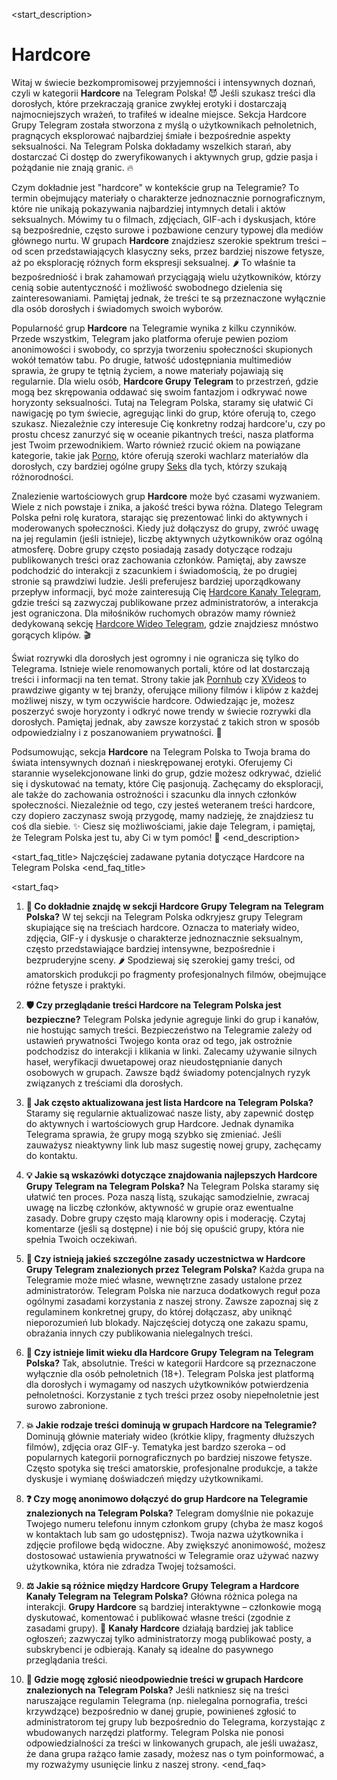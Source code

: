 <start_description>
# Hardcore

Witaj w świecie bezkompromisowej przyjemności i intensywnych doznań, czyli w kategorii **Hardcore** na Telegram Polska! 😈 Jeśli szukasz treści dla dorosłych, które przekraczają granice zwykłej erotyki i dostarczają najmocniejszych wrażeń, to trafiłeś w idealne miejsce. Sekcja Hardcore Grupy Telegram została stworzona z myślą o użytkownikach pełnoletnich, pragnących eksplorować najbardziej śmiałe i bezpośrednie aspekty seksualności. Na Telegram Polska dokładamy wszelkich starań, aby dostarczać Ci dostęp do zweryfikowanych i aktywnych grup, gdzie pasja i pożądanie nie znają granic. 🔥

Czym dokładnie jest "hardcore" w kontekście grup na Telegramie? To termin obejmujący materiały o charakterze jednoznacznie pornograficznym, które nie unikają pokazywania najbardziej intymnych detali i aktów seksualnych. Mówimy tu o filmach, zdjęciach, GIF-ach i dyskusjach, które są bezpośrednie, często surowe i pozbawione cenzury typowej dla mediów głównego nurtu. W grupach **Hardcore** znajdziesz szerokie spektrum treści – od scen przedstawiających klasyczny seks, przez bardziej niszowe fetysze, aż po eksplorację różnych form ekspresji seksualnej. 🌶️ To właśnie ta bezpośredniość i brak zahamowań przyciągają wielu użytkowników, którzy cenią sobie autentyczność i możliwość swobodnego dzielenia się zainteresowaniami. Pamiętaj jednak, że treści te są przeznaczone wyłącznie dla osób dorosłych i świadomych swoich wyborów.

Popularność grup **Hardcore** na Telegramie wynika z kilku czynników. Przede wszystkim, Telegram jako platforma oferuje pewien poziom anonimowości i swobody, co sprzyja tworzeniu społeczności skupionych wokół tematów tabu. Po drugie, łatwość udostępniania multimediów sprawia, że grupy te tętnią życiem, a nowe materiały pojawiają się regularnie. Dla wielu osób, **Hardcore Grupy Telegram** to przestrzeń, gdzie mogą bez skrępowania oddawać się swoim fantazjom i odkrywać nowe horyzonty seksualności. Tutaj na Telegram Polska, staramy się ułatwić Ci nawigację po tym świecie, agregując linki do grup, które oferują to, czego szukasz. Niezależnie czy interesuje Cię konkretny rodzaj hardcore'u, czy po prostu chcesz zanurzyć się w oceanie pikantnych treści, nasza platforma jest Twoim przewodnikiem. Warto również rzucić okiem na powiązane kategorie, takie jak [Porno](/grupy/porno/), które oferują szeroki wachlarz materiałów dla dorosłych, czy bardziej ogólne grupy [Seks](/grupy/seks/) dla tych, którzy szukają różnorodności.

Znalezienie wartościowych grup **Hardcore** może być czasami wyzwaniem. Wiele z nich powstaje i znika, a jakość treści bywa różna. Dlatego Telegram Polska pełni rolę kuratora, starając się prezentować linki do aktywnych i moderowanych społeczności. Kiedy już dołączysz do grupy, zwróć uwagę na jej regulamin (jeśli istnieje), liczbę aktywnych użytkowników oraz ogólną atmosferę. Dobre grupy często posiadają zasady dotyczące rodzaju publikowanych treści oraz zachowania członków. Pamiętaj, aby zawsze podchodzić do interakcji z szacunkiem i świadomością, że po drugiej stronie są prawdziwi ludzie. Jeśli preferujesz bardziej uporządkowany przepływ informacji, być może zainteresują Cię [Hardcore Kanały Telegram](/kanaly/hardcore/), gdzie treści są zazwyczaj publikowane przez administratorów, a interakcja jest ograniczona. Dla miłośników ruchomych obrazów mamy również dedykowaną sekcję [Hardcore Wideo Telegram](/wideo/hardcore/), gdzie znajdziesz mnóstwo gorących klipów. 🎬

Świat rozrywki dla dorosłych jest ogromny i nie ogranicza się tylko do Telegrama. Istnieje wiele renomowanych portali, które od lat dostarczają treści i informacji na ten temat. Strony takie jak [Pornhub](https://www.pornhub.com) czy [XVideos](https://www.xvideos.com) to prawdziwe giganty w tej branży, oferujące miliony filmów i klipów z każdej możliwej niszy, w tym oczywiście hardcore. Odwiedzając je, możesz poszerzyć swoje horyzonty i odkryć nowe trendy w świecie rozrywki dla dorosłych. Pamiętaj jednak, aby zawsze korzystać z takich stron w sposób odpowiedzialny i z poszanowaniem prywatności. 🔞

Podsumowując, sekcja **Hardcore** na Telegram Polska to Twoja brama do świata intensywnych doznań i nieskrępowanej erotyki. Oferujemy Ci starannie wyselekcjonowane linki do grup, gdzie możesz odkrywać, dzielić się i dyskutować na tematy, które Cię pasjonują. Zachęcamy do eksploracji, ale także do zachowania ostrożności i szacunku dla innych członków społeczności. Niezależnie od tego, czy jesteś weteranem treści hardcore, czy dopiero zaczynasz swoją przygodę, mamy nadzieję, że znajdziesz tu coś dla siebie. ✨ Ciesz się możliwościami, jakie daje Telegram, i pamiętaj, że Telegram Polska jest tu, aby Ci w tym pomóc! 🚀
<end_description>

<start_faq_title>
Najczęściej zadawane pytania dotyczące Hardcore na Telegram Polska
<end_faq_title>

<start_faq>
1. **🤔 Co dokładnie znajdę w sekcji Hardcore Grupy Telegram na Telegram Polska?**
W tej sekcji na Telegram Polska odkryjesz grupy Telegram skupiające się na treściach hardcore. Oznacza to materiały wideo, zdjęcia, GIF-y i dyskusje o charakterze jednoznacznie seksualnym, często przedstawiające bardziej intensywne, bezpośrednie i bezpruderyjne sceny. 🌶️ Spodziewaj się szerokiej gamy treści, od amatorskich produkcji po fragmenty profesjonalnych filmów, obejmujące różne fetysze i praktyki.

2. **🛡️ Czy przeglądanie treści Hardcore na Telegram Polska jest bezpieczne?**
Telegram Polska jedynie agreguje linki do grup i kanałów, nie hostując samych treści. Bezpieczeństwo na Telegramie zależy od ustawień prywatności Twojego konta oraz od tego, jak ostrożnie podchodzisz do interakcji i klikania w linki. Zalecamy używanie silnych haseł, weryfikacji dwuetapowej oraz nieudostępnianie danych osobowych w grupach. Zawsze bądź świadomy potencjalnych ryzyk związanych z treściami dla dorosłych.

3. **🔄 Jak często aktualizowana jest lista Hardcore na Telegram Polska?**
Staramy się regularnie aktualizować nasze listy, aby zapewnić dostęp do aktywnych i wartościowych grup Hardcore. Jednak dynamika Telegrama sprawia, że grupy mogą szybko się zmieniać. Jeśli zauważysz nieaktywny link lub masz sugestię nowej grupy, zachęcamy do kontaktu.

4. **💡 Jakie są wskazówki dotyczące znajdowania najlepszych Hardcore Grupy Telegram na Telegram Polska?**
Na Telegram Polska staramy się ułatwić ten proces. Poza naszą listą, szukając samodzielnie, zwracaj uwagę na liczbę członków, aktywność w grupie oraz ewentualne zasady. Dobre grupy często mają klarowny opis i moderację. Czytaj komentarze (jeśli są dostępne) i nie bój się opuścić grupy, która nie spełnia Twoich oczekiwań.

5. **📜 Czy istnieją jakieś szczególne zasady uczestnictwa w Hardcore Grupy Telegram znalezionych przez Telegram Polska?**
Każda grupa na Telegramie może mieć własne, wewnętrzne zasady ustalone przez administratorów. Telegram Polska nie narzuca dodatkowych reguł poza ogólnymi zasadami korzystania z naszej strony. Zawsze zapoznaj się z regulaminem konkretnej grupy, do której dołączasz, aby uniknąć nieporozumień lub blokady. Najczęściej dotyczą one zakazu spamu, obrażania innych czy publikowania nielegalnych treści.

6. **🔞 Czy istnieje limit wieku dla Hardcore Grupy Telegram na Telegram Polska?**
Tak, absolutnie. Treści w kategorii Hardcore są przeznaczone wyłącznie dla osób pełnoletnich (18+). Telegram Polska jest platformą dla dorosłych i wymagamy od naszych użytkowników potwierdzenia pełnoletności. Korzystanie z tych treści przez osoby niepełnoletnie jest surowo zabronione.

7. **💥 Jakie rodzaje treści dominują w grupach Hardcore na Telegramie?**
Dominują głównie materiały wideo (krótkie klipy, fragmenty dłuższych filmów), zdjęcia oraz GIF-y. Tematyka jest bardzo szeroka – od popularnych kategorii pornograficznych po bardziej niszowe fetysze. Często spotyka się treści amatorskie, profesjonalne produkcje, a także dyskusje i wymianę doświadczeń między użytkownikami.

8. **❓ Czy mogę anonimowo dołączyć do grup Hardcore na Telegramie znalezionych na Telegram Polska?**
Telegram domyślnie nie pokazuje Twojego numeru telefonu innym członkom grupy (chyba że masz kogoś w kontaktach lub sam go udostępnisz). Twoja nazwa użytkownika i zdjęcie profilowe będą widoczne. Aby zwiększyć anonimowość, możesz dostosować ustawienia prywatności w Telegramie oraz używać nazwy użytkownika, która nie zdradza Twojej tożsamości.

9. **⚖️ Jakie są różnice między Hardcore Grupy Telegram a Hardcore Kanały Telegram na Telegram Polska?**
Główna różnica polega na interakcji. **Grupy Hardcore** są bardziej interaktywne – członkowie mogą dyskutować, komentować i publikować własne treści (zgodnie z zasadami grupy). 💬 **Kanały Hardcore** działają bardziej jak tablice ogłoszeń; zazwyczaj tylko administratorzy mogą publikować posty, a subskrybenci je odbierają. Kanały są idealne do pasywnego przeglądania treści.

10. **📢 Gdzie mogę zgłosić nieodpowiednie treści w grupach Hardcore znalezionych na Telegram Polska?**
Jeśli natkniesz się na treści naruszające regulamin Telegrama (np. nielegalna pornografia, treści krzywdzące) bezpośrednio w danej grupie, powinieneś zgłosić to administratorom tej grupy lub bezpośrednio do Telegrama, korzystając z wbudowanych narzędzi platformy. Telegram Polska nie ponosi odpowiedzialności za treści w linkowanych grupach, ale jeśli uważasz, że dana grupa rażąco łamie zasady, możesz nas o tym poinformować, a my rozważymy usunięcie linku z naszej strony.
<end_faq>